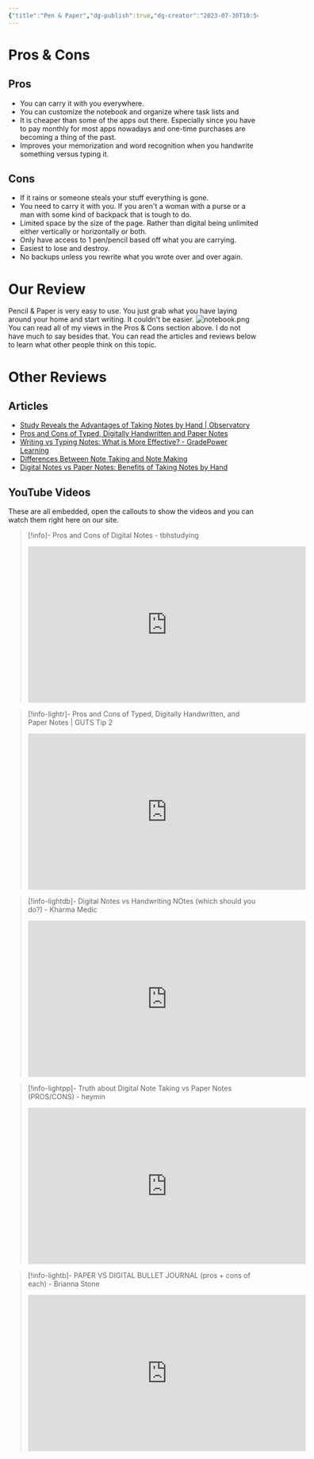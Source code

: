 ```yaml
---
{"title":"Pen & Paper","dg-publish":true,"dg-creator":"2023-07-30T10:54","dg-updated":"2023-08-16T08:45","dg-path":"Pen & Paper.md","dg-permalink":"pen-paper","author":"Erin Skidds","authorURL":"https://github.com/DudeThatsErin","editor":null,"editorURL":null,"aliases":["basic","pen","paper"],"tags":["basic","notes","non-digital"],"apps":["Offline Only"],"openSource":true,"worksOffline":true,"doDates":null,"dueDates":null,"attachmentSupport":false,"hasAnAPI":null,"reminders":false,"locationBasedReminders":false,"kanbanView":true,"listView":true,"switchBetween":true,"hq":"Your Home","pluginSupport":false,"collaboration":true,"nlp":true,"2FAoptions":null,"serverLocation":"","selfHosting":null,"priceURL":"","monthPrice":null,"yearPrice":null,"freeOption":false,"otpOption":true,"otpPrice":10,"anyDiscounts":false,"discountDescription":null,"discountURL":[],"permalink":"/pen-paper/","dgPassFrontmatter":true,"created":"","updated":"2023-08-16T08:45"}
---
```


# Pros & Cons
## Pros
- You can carry it with you everywhere.
- You can customize the notebook and organize where task lists and 
- It is cheaper than some of the apps out there. Especially since you have to pay monthly for most apps nowadays and one-time purchases are becoming a thing of the past.
- Improves your memorization and word recognition when you handwrite something versus typing it.
## Cons
- If it rains or someone steals your stuff everything is gone.
- You need to carry it with you. If you aren't a woman with a purse or a man with some kind of backpack that is tough to do.
- Limited space by the size of the page. Rather than digital being unlimited either vertically or horizontally or both.
- Only have access to 1 pen/pencil based off what you are carrying.
- Easiest to lose and destroy.
- No backups unless you rewrite what you wrote over and over again.
# Our Review
Pencil & Paper is very easy to use. You just grab what you have laying around your home and start writing. It couldn't be easier.
![notebook.png](/img/user/Tools/images/notebook.png)
You can read all of my views in the Pros & Cons section above. I do not have much to say besides that. You can read the articles and reviews below to learn what other people think on this topic. 
# Other Reviews
## Articles
- [Study Reveals the Advantages of Taking Notes by Hand | Observatory](https://observatory.tec.mx/edu-news/study-reveals-the-advantages-of-taking-notes-by-hand/#:~:text=Similarly%2C%20several%20studies%20have%20reported,on%20paper%20improves%20conceptual%20understanding.)
- [Pros and Cons of Typed, Digitally Handwritten and Paper Notes](https://guts.wisc.edu/2020/11/19/pros-and-cons-of-typed-digitally-handwritten-and-paper-notes/)
- [Writing vs Typing Notes: What is More Effective? - GradePower Learning](https://gradepowerlearning.com/writing-vs-typing-notes-what-is-more-effective/#:~:text=What%20the%20Research%20Says%20on,to%20recall%20on%20test%20day.)
- [Differences Between Note Taking and Note Making](https://fellow.app/blog/productivity/differences-between-note-taking-and-note-making/#:~:text=With%20note%20taking%2C%20you%20record,comes%20straight%20from%20the%20source.)
- [Digital Notes vs Paper Notes: Benefits of Taking Notes by Hand](https://research.com/education/digital-notes-vs-paper-notes)
## YouTube Videos
These are all embedded, open the callouts to show the videos and you can watch them right here on our site.

> [!info]- Pros and Cons of Digital Notes - tbhstudying
> <iframe width="560" height="315" src="https://www.youtube.com/embed/9uB9rX6wzkw" title="YouTube video player" frameborder="0" allow="accelerometer; autoplay; clipboard-write; encrypted-media; gyroscope; picture-in-picture; web-share" allowfullscreen></iframe>

> [!info-lightr]- Pros and Cons of Typed, Digitally Handwritten, and Paper Notes | GUTS Tip 2
> <iframe width="560" height="315" src="https://www.youtube.com/embed/M3cw4HYs9sY" title="YouTube video player" frameborder="0" allow="accelerometer; autoplay; clipboard-write; encrypted-media; gyroscope; picture-in-picture; web-share" allowfullscreen></iframe>

> [!info-lightdb]- Digital Notes vs Handwriting NOtes (which should you do?) - Kharma Medic
> <iframe width="560" height="315" src="https://www.youtube.com/embed/Ict0-SCMpqw" title="YouTube video player" frameborder="0" allow="accelerometer; autoplay; clipboard-write; encrypted-media; gyroscope; picture-in-picture; web-share" allowfullscreen></iframe>

> [!info-lightpp]- Truth about Digital Note Taking vs Paper Notes (PROS/CONS) - heymin
> <iframe width="560" height="315" src="https://www.youtube.com/embed/4nw4Z2cwm30" title="YouTube video player" frameborder="0" allow="accelerometer; autoplay; clipboard-write; encrypted-media; gyroscope; picture-in-picture; web-share" allowfullscreen></iframe>

> [!info-lightb]- PAPER VS DIGITAL BULLET JOURNAL (pros + cons of each) - Brianna Stone
> <iframe width="560" height="315" src="https://www.youtube.com/embed/JJKcOtFBHQs" title="YouTube video player" frameborder="0" allow="accelerometer; autoplay; clipboard-write; encrypted-media; gyroscope; picture-in-picture; web-share" allowfullscreen></iframe>

